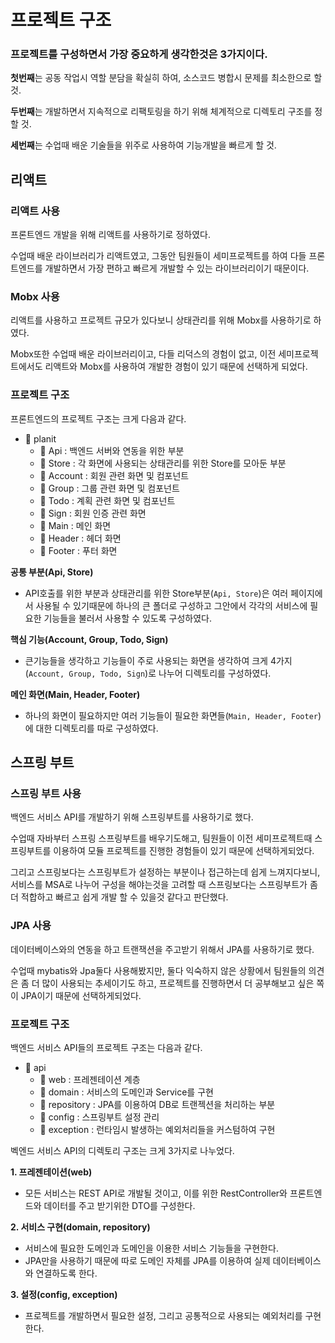 # 프로젝트 구조

### 프로젝트를 구성하면서 가장 중요하게 생각한것은 3가지이다.

**첫번째**는 공동 작업시 역할 분담을 확실히 하여, 소스코드 병합시 문제를 최소한으로 할 것.

**두번째**는 개발하면서 지속적으로 리팩토링을 하기 위해 체계적으로 디렉토리 구조를 정할 것.

**세번째**는 수업때 배운 기술들을 위주로 사용하여 기능개발을 빠르게 할 것.

## 리액트

### 리액트 사용

프론트엔드 개발을 위해 리액트를 사용하기로 정하였다.

수업때 배운 라이브러리가 리액트였고, 그동안 팀원들이 세미프로젝트를 하여 다들 프론트엔드를 개발하면서 가장 편하고 빠르게 개발할 수 있는 라이브러리이기 때문이다.

### Mobx 사용

리액트를 사용하고 프로젝트 규모가 있다보니 상태관리를 위해 Mobx를 사용하기로 하였다.

Mobx또한 수업때 배운 라이브러리이고, 다들 리덕스의 경험이 없고, 이전 세미프로젝트에서도 리액트와 Mobx를 사용하여 개발한 경험이 있기 때문에 선택하게 되었다.

### 프로젝트 구조

프론트엔드의 프로젝트 구조는 크게 다음과 같다.

- :file_folder: planit
  - :file_folder: Api : 백엔드 서버와 연동을 위한 부분
  - :file_folder: ​Store : 각 화면에 사용되는 상태관리를 위한 Store를 모아둔 부분
  - :file_folder: ​Account : 회원 관련 화면 및 컴포넌트
  - :file_folder: ​Group : 그룹 관련 화면 및 컴포넌트
  - :file_folder: ​Todo : 계획 관련 화면 및 컴포넌트
  - :file_folder: Sign : 회원 인증 관련 화면
  - :file_folder: Main : 메인 화면
  - :file_folder: ​Header : 헤더 화면
  - :file_folder: ​Footer : 푸터 화면

**공통 부분(Api, Store)**

- API호출를 위한 부분과 상태관리를 위한 Store부분(`Api, Store`)은 여러 페이지에서 사용될 수 있기때문에 하나의 큰 폴더로 구성하고 그안에서 각각의 서비스에 필요한 기능들을 불러서 사용할 수 있도록 구성하였다.

**핵심 기능(Account, Group, Todo, Sign)**

- 큰기능들을 생각하고 기능들이 주로 사용되는 화면을 생각하여 크게 4가지(`Account, Group, Todo, Sign`)로 나누어 디렉토리를 구성하였다.

**메인 화면(Main, Header, Footer)**

- 하나의 화면이 필요하지만 여러 기능들이 필요한 화면들(`Main, Header, Footer`)에 대한 디렉토리를 따로 구성하였다.

## 스프링 부트

### 스프링 부트 사용

백엔드 서비스 API를 개발하기 위해 스프링부트를 사용하기로 했다.

수업때 자바부터 스프링 스프링부트를 배우기도해고, 팀원들이 이전 세미프로젝트때 스프링부트를 이용하여 모듈 프로젝트를 진행한 경험들이 있기 때문에 선택하게되었다.

그리고 스프링보다는 스프링부트가 설정하는 부분이나 접근하는데 쉽게 느껴지다보니, 서비스를 MSA로 나누어 구성을 해야는것을 고려할 때 스프링보다는 스프링부트가 좀 더 적합하고 빠르고 쉽게 개발 할 수 있을것 같다고 판단했다.

### JPA 사용

데이터베이스와의 연동을 하고 트랜잭션을 주고받기 위해서 JPA를 사용하기로 했다.

수업때 mybatis와 Jpa둘다 사용해봤지만, 둘다 익숙하지 않은 상황에서 팀원들의 의견은 좀 더 많이 사용되는 추세이기도 하고, 프로젝트를 진행하면서 더 공부해보고 싶은 쪽이 JPA이기 때문에 선택하게되었다.

### 프로젝트 구조

백엔드 서비스 API들의 프로젝트 구조는 다음과 같다.

- :file_folder: api
  - :file_folder: web : 프레젠테이션 계층
  - :file_folder: domain : 서비스의 도메인과 Service를 구현
  - :file_folder: repository : JPA를 이용하여 DB로 트랜젝션을 처리하는 부분
  - :file_folder: config : 스프링부트 설정 관리
  - :file_folder: exception : 런타임시 발생하는 예외처리들을 커스텀하여 구현

벡엔드 서비스 API의 디렉토리 구조는 크게 3가지로 나누었다.

**1. 프레젠테이션(web)**

- 모든 서비스는 REST API로 개발될 것이고, 이를 위한 RestController와 프론트엔드와 데이터를 주고 받기위한 DTO를 구성한다.

**2. 서비스 구현(domain, repository)**

- 서비스에 필요한 도메인과 도메인을 이용한 서비스 기능들을 구현한다.
- JPA만을 사용하기 때문에 따로 도메인 자체를 JPA를 이용하여 실제 데이터베이스와 연결하도록 한다.

**3. 설정(config, exception)**

- 프로젝트를 개발하면서 필요한 설정, 그리고 공통적으로 사용되는 예외처리를 구현한다.
